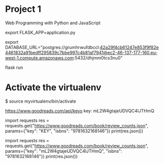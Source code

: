 # Project 1

Web Programming with Python and JavaScript


export FLASK_APP=application.py

export DATABASE_URL="postgres://grumhrwufdbccl:42a29f4cb61247e853f9f82e4461832a91bedff295839c7bbe997c4b81af7941@ec2-46-137-177-160.eu-west-1.compute.amazonaws.com:5432/dhjmm0tcs3nu0"

flask run




# Activate the virtualenv
$ source myvirtualenv/bin/activate


https://www.goodreads.com/api/keys
key: mL2W4gtajeUDVQC4lJTHmQ

import requests
res = requests.get("https://www.goodreads.com/book/review_counts.json", params={"key": "KEY", "isbns": "9781632168146"})
print(res.json())


import requests
res = requests.get("https://www.goodreads.com/book/review_counts.json", params={"key": "mL2W4gtajeUDVQC4lJTHmQ", "isbns": "9781632168146"})
print(res.json())
